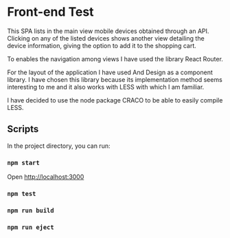 # Front-end Test

This SPA lists in the main view mobile devices obtained through an API. Clicking on any of the listed devices shows another view detailing the device information, giving the option to add it to the shopping cart.

To enables the navigation among views I have used the library React Router.

For the layout of the application I have used And Design as a component library. I have chosen this library because its implementation method seems interesting to me and it also works with LESS with which I am familiar.

I have decided to use the node package CRACO to be able to easily compile LESS.


## Scripts

In the project directory, you can run:

### `npm start`

Open [http://localhost:3000](http://localhost:3000)

### `npm test`

### `npm run build`

### `npm run eject`

